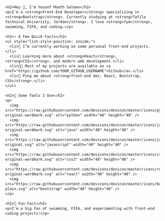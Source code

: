     <h2>Hey 👋, I'm Yousef Moath Salman</h2>
    <p>I'm a <strong>Front-End Developer</strong> specializing in <strong>Bootstrap</strong>. Currently studying at <strong>Tafila Technical University, Jordan</strong>. I love <strong>fym</strong>, swimming, FIFA, and coding.</p>

    <h2>⚡️ A Few Quick Facts</h2>
    <ul style="list-style-position: inside;">
      <li>🔭 I’m currently working on some personal front-end projects.</li>
      <li>🧐 Learning more about <strong>React</strong>, <strong>CSS</strong>, and modern web development.</li>
      <li>👨‍💻 Most of my projects are available on <a href="https://github.com/YOUR_GITHUB_USERNAME">Github</a>.</li>
      <li>💬 Ping me about <strong>front-end dev, React, Bootstrap, CSS</strong>.</li>
    </ul>

    <h2>🚀 Some Tools I Use</h2>
    <p>
      <img src="https://raw.githubusercontent.com/devicons/devicon/master/icons/python/python-original-wordmark.svg" alt="python" width="40" height="40" />
      <img src="https://raw.githubusercontent.com/devicons/devicon/master/icons/java/java-original-wordmark.svg" alt="java" width="40" height="40" />
      <img src="https://raw.githubusercontent.com/devicons/devicon/master/icons/javascript/javascript-original.svg" alt="javascript" width="40" height="40" />
      <img src="https://raw.githubusercontent.com/devicons/devicon/master/icons/css3/css3-original-wordmark.svg" alt="css3" width="40" height="40" />
      <img src="https://raw.githubusercontent.com/devicons/devicon/master/icons/react/react-original-wordmark.svg" alt="react" width="40" height="40" />
      <img src="https://raw.githubusercontent.com/devicons/devicon/master/icons/bootstrap/bootstrap-plain.svg" alt="bootstrap" width="40" height="40" />
    </p>

    <h2>🎉 Fun Fact</h2>
    <p>I'm a big fan of swimming, FIFA, and experimenting with front-end coding projects!</p>
